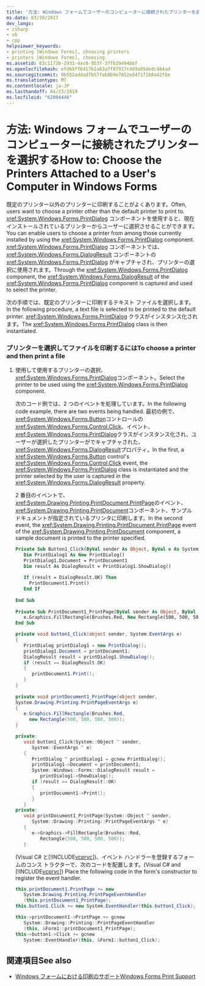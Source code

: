 ```yaml
---
title: '方法: Windows フォームでユーザーのコンピューターに接続されたプリンターを選択する'
ms.date: 03/30/2017
dev_langs:
- csharp
- vb
- cpp
helpviewer_keywords:
- printing [Windows Forms], choosing printers
- printers [Windows Forms], choosing
ms.assetid: 63c1172b-2931-4ac0-953f-37f629494bbf
ms.openlocfilehash: efd65ff6417b1a63a7f87917c4d9a95dedc464ad
ms.sourcegitcommit: 9b552addadfb57fab0b9e7852ed4f1f1b8a42f8e
ms.translationtype: MT
ms.contentlocale: ja-JP
ms.lasthandoff: 04/23/2019
ms.locfileid: "62004446"
---
```

# <a name="how-to-choose-the-printers-attached-to-a-users-computer-in-windows-forms"></a><span data-ttu-id="f3e3e-102">方法: Windows フォームでユーザーのコンピューターに接続されたプリンターを選択する</span><span class="sxs-lookup"><span data-stu-id="f3e3e-102">How to: Choose the Printers Attached to a User's Computer in Windows Forms</span></span>
<span data-ttu-id="f3e3e-103">既定のプリンター以外のプリンターに印刷することがよくあります。</span><span class="sxs-lookup"><span data-stu-id="f3e3e-103">Often, users want to choose a printer other than the default printer to print to.</span></span> <span data-ttu-id="f3e3e-104"><xref:System.Windows.Forms.PrintDialog> コンポーネントを使用すると、現在インストールされているプリンターからユーザーに選択させることができます。</span><span class="sxs-lookup"><span data-stu-id="f3e3e-104">You can enable users to choose a printer from among those currently installed by using the <xref:System.Windows.Forms.PrintDialog> component.</span></span> <span data-ttu-id="f3e3e-105"><xref:System.Windows.Forms.PrintDialog> コンポーネントでは、 <xref:System.Windows.Forms.DialogResult> コンポーネントの <xref:System.Windows.Forms.PrintDialog> がキャプチャされ、プリンターの選択に使用されます。</span><span class="sxs-lookup"><span data-stu-id="f3e3e-105">Through the <xref:System.Windows.Forms.PrintDialog> component, the <xref:System.Windows.Forms.DialogResult> of the <xref:System.Windows.Forms.PrintDialog> component is captured and used to select the printer.</span></span>  
  
 <span data-ttu-id="f3e3e-106">次の手順では、既定のプリンターに印刷するテキスト ファイルを選択します。</span><span class="sxs-lookup"><span data-stu-id="f3e3e-106">In the following procedure, a text file is selected to be printed to the default printer.</span></span> <span data-ttu-id="f3e3e-107"><xref:System.Windows.Forms.PrintDialog> クラスがインスタンス化されます。</span><span class="sxs-lookup"><span data-stu-id="f3e3e-107">The <xref:System.Windows.Forms.PrintDialog> class is then instantiated.</span></span>  
  
### <a name="to-choose-a-printer-and-then-print-a-file"></a><span data-ttu-id="f3e3e-108">プリンターを選択してファイルを印刷するには</span><span class="sxs-lookup"><span data-stu-id="f3e3e-108">To choose a printer and then print a file</span></span>  
  
1. <span data-ttu-id="f3e3e-109">使用して使用するプリンターの選択、<xref:System.Windows.Forms.PrintDialog>コンポーネント。</span><span class="sxs-lookup"><span data-stu-id="f3e3e-109">Select the printer to be used using the <xref:System.Windows.Forms.PrintDialog> component.</span></span>  
  
     <span data-ttu-id="f3e3e-110">次のコード例では、2 つのイベントを処理しています。</span><span class="sxs-lookup"><span data-stu-id="f3e3e-110">In the following code example, there are two events being handled.</span></span> <span data-ttu-id="f3e3e-111">最初の例で、<xref:System.Windows.Forms.Button>コントロールの<xref:System.Windows.Forms.Control.Click>、イベント、<xref:System.Windows.Forms.PrintDialog>クラスがインスタンス化され、ユーザーが選択したプリンターがでキャプチャされた、<xref:System.Windows.Forms.DialogResult>プロパティ。</span><span class="sxs-lookup"><span data-stu-id="f3e3e-111">In the first, a <xref:System.Windows.Forms.Button> control's <xref:System.Windows.Forms.Control.Click> event, the <xref:System.Windows.Forms.PrintDialog> class is instantiated and the printer selected by the user is captured in the <xref:System.Windows.Forms.DialogResult> property.</span></span>  
  
     <span data-ttu-id="f3e3e-112">2 番目のイベントで、<xref:System.Drawing.Printing.PrintDocument.PrintPage>のイベント、<xref:System.Drawing.Printing.PrintDocument>コンポーネント、サンプル ドキュメントが指定されているプリンタに印刷します。</span><span class="sxs-lookup"><span data-stu-id="f3e3e-112">In the second event, the <xref:System.Drawing.Printing.PrintDocument.PrintPage> event of the <xref:System.Drawing.Printing.PrintDocument> component, a sample document is printed to the printer specified.</span></span>  
  
    ```vb  
    Private Sub Button1_Click(ByVal sender As Object, ByVal e As System.EventArgs) Handles Button1.Click  
       Dim PrintDialog1 As New PrintDialog()  
       PrintDialog1.Document = PrintDocument1  
       Dim result As DialogResult = PrintDialog1.ShowDialog()  
  
       If (result = DialogResult.OK) Then  
         PrintDocument1.Print()  
       End If   
  
    End Sub  
  
    Private Sub PrintDocument1_PrintPage(ByVal sender As Object, ByVal e As System.Drawing.Printing.PrintPageEventArgs) Handles PrintDocument1.PrintPage  
       e.Graphics.FillRectangle(Brushes.Red, New Rectangle(500, 500, 500, 500))          
    End Sub  
    ```  
  
    ```csharp  
    private void button1_Click(object sender, System.EventArgs e)  
    {  
       PrintDialog printDialog1 = new PrintDialog();  
       printDialog1.Document = printDocument1;  
       DialogResult result = printDialog1.ShowDialog();  
       if (result == DialogResult.OK)  
       {  
          printDocument1.Print();  
       }  
    }  
  
    private void printDocument1_PrintPage(object sender,   
    System.Drawing.Printing.PrintPageEventArgs e)  
    {  
       e.Graphics.FillRectangle(Brushes.Red,   
         new Rectangle(500, 500, 500, 500));  
    }  
    ```  
  
    ```cpp  
    private:  
       void button1_Click(System::Object ^ sender,  
          System::EventArgs ^ e)  
       {  
          PrintDialog ^ printDialog1 = gcnew PrintDialog();  
          printDialog1->Document = printDocument1;  
          System::Windows::Forms::DialogResult result =   
             printDialog1->ShowDialog();  
          if (result == DialogResult::OK)  
          {  
             printDocument1->Print();  
          }  
       }  
    private:  
       void printDocument1_PrintPage(System::Object ^ sender,  
          System::Drawing::Printing::PrintPageEventArgs ^ e)  
       {  
          e->Graphics->FillRectangle(Brushes::Red,  
             Rectangle(500, 500, 500, 500));  
       }  
    ```  
  
     <span data-ttu-id="f3e3e-113">(Visual C# と[!INCLUDE[vcprvc](../../../../includes/vcprvc-md.md)])、イベント ハンドラーを登録するフォームのコンス トラクターで、次のコードを配置します。</span><span class="sxs-lookup"><span data-stu-id="f3e3e-113">(Visual C# and [!INCLUDE[vcprvc](../../../../includes/vcprvc-md.md)]) Place the following code in the form's constructor to register the event handler.</span></span>  
  
    ```csharp  
    this.printDocument1.PrintPage += new  
       System.Drawing.Printing.PrintPageEventHandler  
       (this.printDocument1_PrintPage);  
    this.button1.Click += new System.EventHandler(this.button1_Click);  
    ```  
  
    ```cpp  
    this->printDocument1->PrintPage += gcnew  
       System::Drawing::Printing::PrintPageEventHandler  
       (this, &Form1::printDocument1_PrintPage);  
    this->button1->Click += gcnew  
       System::EventHandler(this, &Form1::button1_Click);  
    ```  
  
## <a name="see-also"></a><span data-ttu-id="f3e3e-114">関連項目</span><span class="sxs-lookup"><span data-stu-id="f3e3e-114">See also</span></span>

- [<span data-ttu-id="f3e3e-115">Windows フォームにおける印刷のサポート</span><span class="sxs-lookup"><span data-stu-id="f3e3e-115">Windows Forms Print Support</span></span>](windows-forms-print-support.md)
